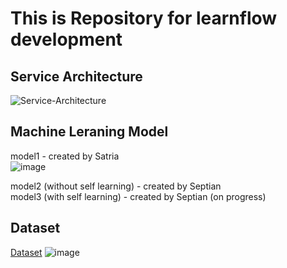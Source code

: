 # This is Repository for learnflow development <br />

## Service Architecture <br />
![Service-Architecture](https://github.com/Nivv16/learnflow/assets/142441929/2ea2c136-c73f-403b-a1cf-1ac98529a3f8)


## Machine Leraning Model
model1 - created by Satria <br />
![image](https://github.com/Nivv16/learnflow/assets/142441929/67fd565b-c780-41d9-b510-bab22bf6fa34)

model2 (without self learning) - created by Septian <br />
model3 (with self learning) - created by Septian (on progress) <br />


## Dataset
[Dataset](https://drive.google.com/drive/folders/1egBmZBAzGGWmXihA34IiQuudEz-7n87A?usp=sharing)
![image](https://github.com/Nivv16/learnflow/assets/142441929/3058c1b6-0293-466e-a345-b896c059614d)

